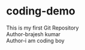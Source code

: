 # coding-demo
This is my first Git Repository 
<br>
Author-brajesh kumar
<br>
Author-i am coding boy
